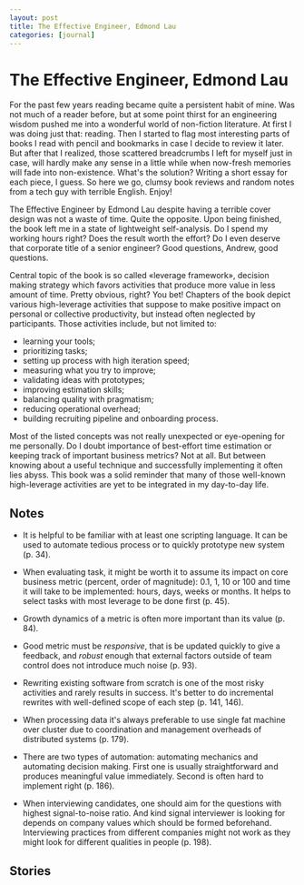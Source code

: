 ```yaml
---
layout: post
title: The Effective Engineer, Edmond Lau
categories: [journal]
---
```


# The Effective Engineer, Edmond Lau

For the past few years reading became quite a persistent habit of mine. Was not much of a reader before, but at some point thirst for an engineering wisdom pushed me into a wonderful world of non-fiction literature. At first I was doing just that: reading. Then I started to flag most interesting parts of books I read with pencil and bookmarks in case I decide to review it later. But after that I realized, those scattered breadcrumbs I left for myself just in case, will hardly make any sense in a little while when now-fresh memories will fade into non-existence. What's the solution? Writing a short essay for each piece, I guess. So here we go, clumsy book reviews and random notes from a tech guy with terrible English. Enjoy!

The Effective Engineer by Edmond Lau despite having a terrible cover design was not a waste of time. Quite the opposite. Upon being finished, the book left me in a state of lightweight self-analysis. Do I spend my working hours right? Does the result worth the effort? Do I even deserve that corporate title of a senior engineer? Good questions, Andrew, good questions.

Central topic of the book is so called «leverage framework», decision making strategy which favors activities that produce more value in less amount of time. Pretty obvious, right? You bet! Chapters of the book depict various high-leverage activities that suppose to make positive impact on personal or collective productivity, but instead often neglected by participants. Those activities include, but not limited to:
- learning your tools;
- prioritizing tasks;
- setting up process with high iteration speed;
- measuring what you try to improve;
- validating ideas with prototypes;
- improving estimation skills;
- balancing quality with pragmatism;
- reducing operational overhead;
- building recruiting pipeline and onboarding process.

Most of the listed concepts was not really unexpected or eye-opening for me personally. Do I doubt importance of best-effort time estimation or keeping track of important business metrics? Not at all. But between knowing about a useful technique and successfully implementing it often lies abyss. This book was a solid reminder that many of those well-known high-leverage activities are yet to be integrated in my day-to-day life.

## Notes

- It is helpful to be familiar with at least one scripting language. It can be used to automate tedious process or to quickly prototype new system (p. 34).

- When evaluating task, it might be worth it to assume its impact on core business metric (percent, order of magnitude): 0.1, 1, 10 or 100 and time it will take to be implemented: hours, days, weeks or months. It helps to select tasks with most leverage to be done first (p. 45).

- Growth dynamics of a metric is often more important than its value (p. 84).

- Good metric must be *responsive*, that is be updated quickly to give a feedback, and *robust* enough that external factors outside of team control does not introduce much noise (p. 93).

- Rewriting existing software from scratch is one of the most risky activities and rarely results in success. It's better to do incremental rewrites with well-defined scope of each step (p. 141, 146).

- When processing data it's always preferable to use single fat machine over cluster due to coordination and management overheads of distributed systems (p. 179).

- There are two types of automation: automating mechanics and automating decision making. First one is usually straightforward and produces meaningful value immediately. Second is often hard to implement right (p. 186).

- When interviewing candidates, one should aim for the questions with highest signal-to-noise ratio. And kind signal interviewer is looking for depends on company values which should be formed beforehand. Interviewing practices from different companies might not work as they might look for different qualities in people (p. 198).

## Stories
